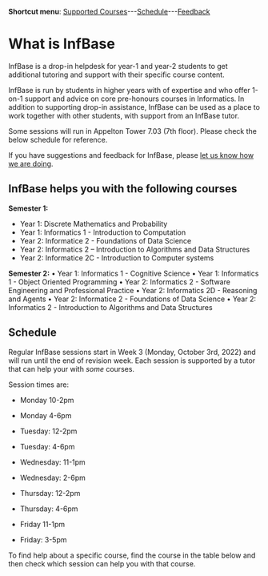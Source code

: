 **Shortcut menu**: [Supported Courses](#supported-courses)---[Schedule](#schedule)---[Feedback](feedback.html)

# What is InfBase

InfBase is a drop-in helpdesk for year-1 and year-2 students to get additional tutoring and support with their specific course content.

InfBase is run by students in higher years with of expertise and who offer 1-on-1 support and advice on core pre-honours courses in Informatics. In addition to supporting drop-in assistance, InfBase can be used as a place to work together with other students, with support from an InfBase tutor.

Some sessions will run in Appelton Tower 7.03 (7th floor). Please check the below schedule for reference. 

If you have suggestions and feedback for InfBase, please [let us know how we are doing](feedback.html).

## InfBase helps you with the following courses 

__Semester 1:__
* Year 1: Discrete Mathematics and Probability
* Year 1: Informatics 1 - Introduction to Computation
* Year 2: Informatice 2 - Foundations of Data Science
* Year 2: Informatics 2 – Introduction to Algorithms and Data Structures
* Year 2: Informatice 2C - Introduction to Computer systems

__Semester 2:__
	• Year 1: Informatics 1 - Cognitive Science
	• Year 1: Informatics 1 - Object Oriented Programming
	• Year 2: Informatics 2 - Software Engineering and Professional Practice
	• Year 2: Informatics 2D - Reasoning and Agents
	• Year 2: Informatice 2 - Foundations of Data Science
	• Year 2: Informatics 2 - Introduction to Algorithms and Data Structures

## Schedule

Regular InfBase sessions start in Week 3 (Monday, October 3rd, 2022) and will run until the end of revision week. Each session is supported by a tutor that can help your with *some* courses. 

Session times are: 

* Monday 10-2pm 
* Monday 4-6pm

* Tuesday: 12-2pm
* Tuesday: 4-6pm

* Wednesday: 11-1pm
* Wednesday: 2-6pm

* Thursday: 12-2pm
* Thursday: 4-6pm

* Friday 11-1pm
* Friday: 3-5pm


To find help about a specific course, find the course in the table below and then check which session can help you with that course. 

